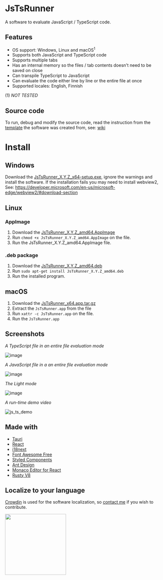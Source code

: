 # JsTsRunner
A software to evaluate JavaScript / TypeScript code.

## Features
* OS support: Windows, Linux and macOS<sup>1</sup>
* Supports both JavaScript and TypeScript code
* Supports multiple tabs
* Has an internal memory so the files / tab contents doesn't need to be saved on close
* Can transpile TypeScript to JavaScript
* Can evaluate the code either line by line or the entire file at once
* Supported locales: English, Finnish

(1) *NOT TESTED*

## Source code
To run, debug and modify the source code, read the instruction from the [template](https://github.com/VPKSoftOrg/tauri_react_vite_ts_script_antd_i18next_tokio_styled_v2) the software was created from, see: [wiki](https://github.com/VPKSoftOrg/tauri_react_vite_ts_script_antd_i18next_tokio_styled_v2/wiki)

# Install
## Windows
Download the [JsTsRunner_X.Y.Z_x64-setup.exe](https://github.com/VPKSoftOrg/JsTsRunner/releases/), ignore the warnings and install the software.
If the installation fails you may need to install webview2, See: https://developer.microsoft.com/en-us/microsoft-edge/webview2/#download-section

## Linux
### AppImage
1. Download the [JsTsRunner_X.Y.Z_amd64.AppImage](https://github.com/VPKSoftOrg/JsTsRunner/releases/)
2. Run `chmod +x JsTsRunner_X.Y.Z_amd64.AppImage` on the file.
3. Run the JsTsRunner_X.Y.Z_amd64.AppImage file.
### .deb package
1. Download the [JsTsRunner_X.Y.Z_amd64.deb](https://github.com/VPKSoftOrg/JsTsRunner/releases/)
2. Run `sudo apt-get install JsTsRunner_X.Y.Z_amd64.deb`
3. Run the installed program.


## macOS
1. Download the [JsTsRunner_x64.app.tar.gz](https://github.com/VPKSoftOrg/JsTsRunner/releases/)
2. Extract the `JsTsRunner.app` from the file
3. Run `xattr -c JsTsRunner.app` on the file.
4. Run the `JsTsRunner.app`

## Screenshots
*A TypeScript file in an entire file evaluation mode*

![image](https://github.com/user-attachments/assets/2a064cb9-32ca-4878-8c9d-c79a7bf82c99)

*A JavaScript file in a an entire file evaluation mode*

![image](https://github.com/user-attachments/assets/489d1b3b-a346-4c86-b738-53c26b3dec72)

*The Light mode*

![image](https://github.com/user-attachments/assets/037511aa-4346-4e4e-82b8-654d042f0086)

*A run-time demo video*

![js_ts_demo](https://github.com/user-attachments/assets/30a21f61-5600-4d55-9c67-d12895d40c25)

## Made with
* [Tauri](https://v2.tauri.app)
* [React](https://react.dev)
* [i18next](https://www.i18next.com)
* [Font Awesome Free](https://fontawesome.com)
* [Styled Components](https://styled-components.com)
* [Ant Design](https://ant.design)
* [Monaco Editor for React](https://github.com/suren-atoyan/monaco-react)
* [Rusty V8](https://github.com/denoland/rusty_v8)

## Localize to your language
[Crowdin](https://crowdin.com/project/jstsrunner) is used for the software localization, so [contact me](https://github.com/VPKSoft) if you wish to contribute.

 <a href="https://crowdin.com"><img src="https://github.com/user-attachments/assets/6a541410-750a-40db-b345-903789010b9b" width="200px" /></a>

